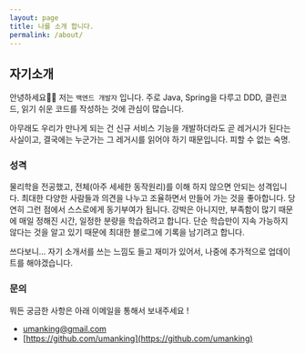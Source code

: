 ```yaml
---
layout: page
title: 나를 소개 합니다.
permalink: /about/
---
```

## 자기소개
안녕하세요🙋‍♂️
저는 `백엔드 개발자` 입니다. 주로 Java, Spring을 다루고 DDD, 클린코드, 읽기 쉬운 코드를 작성하는 것에 관심이 많습니다. 

아무래도 우리가 만나게 되는 건 신규 서비스 기능을 개발하더라도 곧 레거시가 된다는 사실이고, 결국에는 누군가는 그 레거시를 읽어야 하기 때문입니다. 피할 수 없는 숙명. 

### 성격 
물리학을 전공했고, 전체(아주 세세한 동작원리)를 이해 하지 않으면 안되는 성격입니다. 최대한 다양한 사람들과 의견을 나누고 조율하면서 만들어 가는 것을 좋아합니다. 당연히 그런 점에서 스스로에게 동기부여가 됩니다.
강박은 아니지만, 부족함이 많기 때문에 매일 정해진 시간, 일정한 분량을 학습하려고 합니다.
단순 학습만이 지속 가능하지 않다는 것을 알고 있기 때문에 최대한 블로그에 기록을 남기려고 합니다. 

쓰다보니... 자기 소개서를 쓰는 느낌도 들고 재미가 있어서, 나중에 추가적으로 업데이트를 해야겠습니다. 

### 문의
뭐든 궁금한 사항은 아래 이메일을 통해서 보내주세요 !
- <umanking@gmail.com>
- [https://github.com/umanking](https://github.com/umanking)
